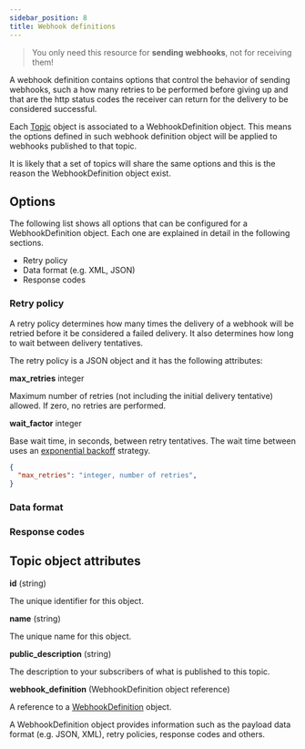 ```yaml
---
sidebar_position: 8
title: Webhook definitions
---
```


> You only need this resource for **sending webhooks**, not for receiving them!

A webhook definition contains options that control the behavior of sending
webhooks, such a how many retries to be performed before giving up and that
are the http status codes the receiver can return for the delivery to be
considered successful.

Each [Topic](/docs/resources/topics) object is associated to a WebhookDefinition object.
This means the options defined in such webhook definition object will be
applied to webhooks published to that topic.

It is likely that a set of topics will share the same options and this is
the reason the WebhookDefinition object exist.

## Options

The following list shows all options that can be configured for a
WebhookDefinition object. Each one are explained in detail in the following
sections.

- Retry policy
- Data format (e.g. XML, JSON)
- Response codes

### Retry policy

A retry policy determines how many times the delivery of a webhook will be
retried before it be considered a failed delivery. It also determines how long to wait between delivery tentatives.

The retry policy is a JSON object and it has the following attributes:

**max\_retries** integer

Maximum number of retries (not including the initial delivery tentative)
allowed. If zero, no retries are performed.

**wait\_factor** integer

Base wait time, in seconds, between retry tentatives. The wait time between
uses an
[exponential backoff](https://en.wikipedia.org/wiki/Exponential_backoff)
strategy.




```json
{
  "max_retries": "integer, number of retries",
}
```

### Data format


### Response codes



## Topic object attributes

**id** (string)

The unique identifier for this object.

**name** (string)

The unique name for this object.

**public\_description** (string)

The description to your subscribers of what is published to this topic.

**webhook\_definition** (WebhookDefinition object reference)

A reference to a [WebhookDefinition](/docs/resources/webhook-definitions) object.

A WebhookDefinition object provides information
such as the payload data format (e.g. JSON, XML),
retry policies, response codes and others.
